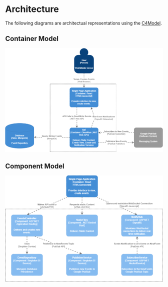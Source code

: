 # Architecture
The following diagrams are architectual representations using the [C4Model](https://c4model.com/).

## Container Model

![Container Diagram](./container.png)

## Component Model

![Component Diagram](./component.png)

